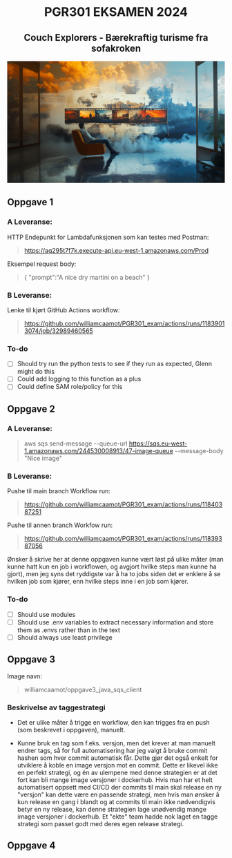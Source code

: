 <h1 style="text-align:center;">PGR301 EKSAMEN 2024</h1>
<h2 style="text-align:center;">Couch Explorers - Bærekraftig turisme fra sofakroken</h2>
<img width="1181" alt="image" src="img/header.png">

## Oppgave 1
### A Leveranse:
HTTP Endepunkt for Lambdafunksjonen som kan testes med Postman:  
> https://aq295t7f7k.execute-api.eu-west-1.amazonaws.com/Prod

Eksempel request body:
> {
> "prompt":"A nice dry martini on a beach"
> }

### B Leveranse:
Lenke til kjørt GitHub Actions workflow:
> https://github.com/williamcaamot/PGR301_exam/actions/runs/11839013074/job/32989460565

### To-do
- [ ] Should try run the python tests to see if they run as expected, Glenn might do this
- [ ] Could add logging to this function as a plus
- [ ] Could define SAM role/policy for this

## Oppgave 2


### A Leveranse:
> aws sqs send-message --queue-url https://sqs.eu-west-1.amazonaws.com/244530008913/47-image-queue --message-body "Nice image"

### B Leveranse:
Pushe til main branch Workflow run:
> https://github.com/williamcaamot/PGR301_exam/actions/runs/11840387251

Pushe til annen branch Workfow run:
> https://github.com/williamcaamot/PGR301_exam/actions/runs/11839387056

Ønsker å skrive her at denne oppgaven kunne vært løst på ulike måter (man kunne hatt kun en job i workflowen, og avgjort hvilke steps man kunne ha gjort), men jeg syns det ryddigste var å ha to jobs siden det er enklere å se hvilken job som kjører, enn hvilke steps inne i en job som kjører.


### To-do
- [ ] Should use modules
- [ ] Should use .env variables to extract necessary information and store them as .envs rather than in the text
- [ ] Should always use least privilege

## Oppgave 3
Image navn:
> williamcaamot/oppgave3_java_sqs_client

### Beskrivelse av taggestrategi
- Det er ulike måter å trigge en workflow, den kan trigges fra en push (som beskrevet i oppgaven), manuelt. 

- Kunne bruk en tag som f.eks. versjon, men det krever at man manuelt endrer tags, så for full automatisering har jeg valgt å bruke commit hashen som hver commit automatisk får. Dette gjør det også enkelt for utviklere å koble en image versjon mot en commit. Dette er likevel ikke en perfekt strategi, og én av ulempene med denne strategien er at det fort kan bli mange image versjoner i dockerhub. Hvis man har et helt automatisert oppsett med CI/CD der commits til main skal release en ny "versjon" kan dette være en passende strategi, men hvis man ønsker å kun release en gang i blandt og at commits til main ikke nødvendigvis betyr en ny release, kan denne strategien lage unødvendig mange image versjoner i dockerhub. Et "ekte" team hadde nok laget en tagge strategi som passet godt med deres egen release strategi.

## Oppgave 4

